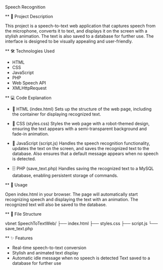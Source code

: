 Speech Recognition

** 📃 Project Description

This project is a speech-to-text web application that captures speech from the microphone, converts it to text, and displays it on the screen with a stylish animation. The text is also saved to a database for further use. The interface is designed to be visually appealing and user-friendly.

** 🛠️ Technologies Used
- HTML
- CSS
- JavaScript
- PHP
- Web Speech API
- XMLHttpRequest
  
** 💻 Code Explanation

- 📄 HTML (index.html)
Sets up the structure of the web page, including the container for displaying recognized text.

- 🎨 CSS (styles.css)
Styles the web page with a robot-themed design, ensuring the text appears with a semi-transparent background and fade-in animation.

- 📝 JavaScript (script.js)
Handles the speech recognition functionality, updates the text on the screen, and saves the recognized text to the database. Also ensures that a default message appears when no speech is detected.

- 🗄️ PHP (save_text.php)
Handles saving the recognized text to a MySQL database, enabling persistent storage of commands.

** 🚀 Usage

Open index.html in your browser.
The page will automatically start recognizing speech and displaying the text with an animation.
The recognized text will also be saved to the database.

** 📁 File Structure

vbnet
SpeechToTextWeb/
├── index.html
├── styles.css
├── script.js
└── save_text.php

** ✨ Features

- Real-time speech-to-text conversion
- Stylish and animated text display
- Automatic idle message when no speech is detected
Text saved to a database for further use
